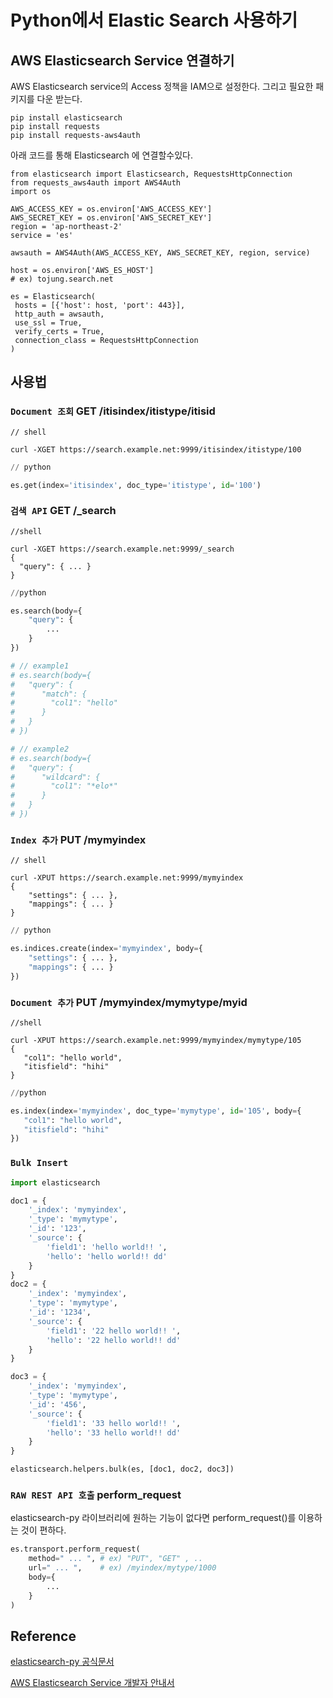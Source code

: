 # Python에서 Elastic Search 사용하기 

## AWS Elasticsearch Service 연결하기 

AWS Elasticsearch service의 Access 정책을 IAM으로 설정한다. 그리고 필요한 패키지를 다운 받는다. 

```
pip install elasticsearch
pip install requests
pip install requests-aws4auth
```

아래 코드를 통해 Elasticsearch 에 연결할수있다.

```
from elasticsearch import Elasticsearch, RequestsHttpConnection
from requests_aws4auth import AWS4Auth
import os 

AWS_ACCESS_KEY = os.environ['AWS_ACCESS_KEY']
AWS_SECRET_KEY = os.environ['AWS_SECRET_KEY']
region = 'ap-northeast-2'
service = 'es'

awsauth = AWS4Auth(AWS_ACCESS_KEY, AWS_SECRET_KEY, region, service)

host = os.environ['AWS_ES_HOST']
# ex) tojung.search.net

es = Elasticsearch(
 hosts = [{'host': host, 'port': 443}],
 http_auth = awsauth,
 use_ssl = True,
 verify_certs = True,
 connection_class = RequestsHttpConnection
)
```

## 사용법 

### `Document 조회` GET /itisindex/itistype/itisid

```shell
// shell 

curl -XGET https://search.example.net:9999/itisindex/itistype/100
```

```python
// python 

es.get(index='itisindex', doc_type='itistype', id='100')
```

### `검색 API` GET /_search

```shell
//shell

curl -XGET https://search.example.net:9999/_search
{
  "query": { ... }
}
```

```python
//python 

es.search(body={  
    "query": {
        ...
    }
})

# // example1 
# es.search(body={ 
#   "query": {
#      "match": {
#        "col1": "hello"         
#      }   
#   }   
# })

# // example2 
# es.search(body={ 
#   "query": {
#      "wildcard": {
#        "col1": "*elo*"         
#      }   
#   }   
# })
```

### `Index 추가` PUT /mymyindex 
```shell
// shell

curl -XPUT https://search.example.net:9999/mymyindex
{
    "settings": { ... }, 
    "mappings": { ... }
}
```
```python
// python 

es.indices.create(index='mymyindex', body={
    "settings": { ... }, 
    "mappings": { ... }
})
```
### `Document 추가` PUT /mymyindex/mymytype/myid
```shell
//shell 

curl -XPUT https://search.example.net:9999/mymyindex/mymytype/105
{
   "col1": "hello world",
   "itisfield": "hihi"
}
```

```python
//python 

es.index(index='mymyindex', doc_type='mymytype', id='105', body={ 
   "col1": "hello world",
   "itisfield": "hihi" 
})
```

### `Bulk Insert` 

```python
import elasticsearch

doc1 = {
    '_index': 'mymyindex',
    '_type': 'mymytype',
    '_id': '123',
    '_source': {
        'field1': 'hello world!! ',
        'hello': 'hello world!! dd'
    }
}
doc2 = {
    '_index': 'mymyindex',
    '_type': 'mymytype',
    '_id': '1234',
    '_source': {
        'field1': '22 hello world!! ',
        'hello': '22 hello world!! dd'
    }
}

doc3 = {
    '_index': 'mymyindex',
    '_type': 'mymytype',
    '_id': '456',
    '_source': {
        'field1': '33 hello world!! ',
        'hello': '33 hello world!! dd'
    }
}

elasticsearch.helpers.bulk(es, [doc1, doc2, doc3])
```

### `RAW REST API 호출` perform_request

elasticsearch-py 라이브러리에 원하는 기능이 없다면 perform_request()를 이용하는 것이 편하다. 

```python
es.transport.perform_request(
    method=" ... ", # ex) "PUT", "GET" , ..
    url=" ... ",    # ex) /myindex/mytype/1000
    body={
        ...
    }
)
```

## Reference

[elasticsearch-py 공식문서](https://elasticsearch-py.readthedocs.io/en/master/api.html#elasticsearch)

[AWS Elasticsearch Service 개발자 안내서](https://docs.aws.amazon.com/ko_kr/elasticsearch-service/latest/developerguide/es-indexing-programmatic.html)